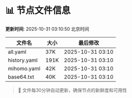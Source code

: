 # 📊 节点文件信息

**更新时间**: 2025-10-31 03:10:50 北京时间

| 文件名 | 大小 | 最后修改 |
|--------|------|----------|
| all.yaml | 37K | 2025-10-31 03:10 |
| history.yaml | 191K | 2025-10-31 03:10 |
| mihomo.yaml | 42K | 2025-10-31 03:10 |
| base64.txt | 40K | 2025-10-31 03:10 |

> 🔄 文件每30分钟自动更新，确保节点的新鲜度和可用性
